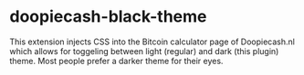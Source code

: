 # doopiecash-black-theme
This extension injects CSS into the Bitcoin calculator page of Doopiecash.nl which allows for toggeling between light (regular) and dark (this plugin) theme. Most people prefer a darker theme for their eyes.
